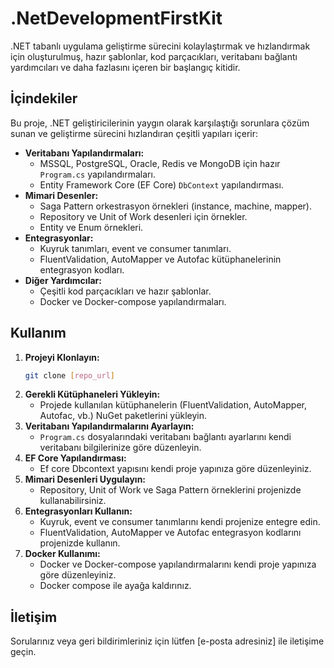 # .NetDevelopmentFirstKit

.NET tabanlı uygulama geliştirme sürecini kolaylaştırmak ve hızlandırmak için oluşturulmuş, hazır şablonlar, kod parçacıkları, veritabanı bağlantı yardımcıları ve daha fazlasını içeren bir başlangıç kitidir.

## İçindekiler

Bu proje, .NET geliştiricilerinin yaygın olarak karşılaştığı sorunlara çözüm sunan ve geliştirme sürecini hızlandıran çeşitli yapıları içerir:

* **Veritabanı Yapılandırmaları:**
    * MSSQL, PostgreSQL, Oracle, Redis ve MongoDB için hazır `Program.cs` yapılandırmaları.
    * Entity Framework Core (EF Core) `DbContext` yapılandırması.
* **Mimari Desenler:**
    * Saga Pattern orkestrasyon örnekleri (instance, machine, mapper).
    * Repository ve Unit of Work desenleri için örnekler.
    * Entity ve Enum örnekleri.
* **Entegrasyonlar:**
    * Kuyruk tanımları, event ve consumer tanımları.
    * FluentValidation, AutoMapper ve Autofac kütüphanelerinin entegrasyon kodları.
* **Diğer Yardımcılar:**
    * Çeşitli kod parçacıkları ve hazır şablonlar.
    * Docker ve Docker-compose yapılandırmaları.

## Kullanım

1.  **Projeyi Klonlayın:**
    ```bash
    git clone [repo_url]
    ```
2.  **Gerekli Kütüphaneleri Yükleyin:**
    * Projede kullanılan kütüphanelerin (FluentValidation, AutoMapper, Autofac, vb.) NuGet paketlerini yükleyin.
3.  **Veritabanı Yapılandırmalarını Ayarlayın:**
    * `Program.cs` dosyalarındaki veritabanı bağlantı ayarlarını kendi veritabanı bilgilerinize göre düzenleyin.
4.  **EF Core Yapılandırması:**
    * Ef core Dbcontext yapısını kendi proje yapınıza göre düzenleyiniz.
5.  **Mimari Desenleri Uygulayın:**
    * Repository, Unit of Work ve Saga Pattern örneklerini projenizde kullanabilirsiniz.
6.  **Entegrasyonları Kullanın:**
    * Kuyruk, event ve consumer tanımlarını kendi projenize entegre edin.
    * FluentValidation, AutoMapper ve Autofac entegrasyon kodlarını projenizde kullanın.
7.  **Docker Kullanımı:**
    * Docker ve Docker-compose yapılandırmalarını kendi proje yapınıza göre düzenleyiniz.
    * Docker compose ile ayağa kaldırınız.


## İletişim

Sorularınız veya geri bildirimleriniz için lütfen [e-posta adresiniz] ile iletişime geçin.
